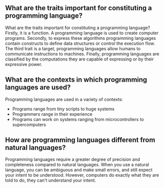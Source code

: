 ## What are the traits important for constituting a programming language?
What are the traits important for constituting a programming language? 
Firstly, it is a function. A programming language is used to create computer programs. 
Secondly, to express these algorithms programming languages contain constructs to define data structures or control the execution flow. 
The third trait is a target, programming languages allow humans to communicate instructions to machines. 
Finally, programming languages are classified by the computations they are capable of expressing or by their expressive power.
## What are the contexts in which programming languages are used?
Programming languages are used in a variety of contexts:
- Programs range from tiny scripts to huge systems
- Programmers range in their experience
- Programs can work on systems ranging from microcontrollers to supercomputers
## How are programming languages different from natural languages?
Programming languages require a greater degree of precision and completeness compared to natural languages. When you use a natural language, you can be ambiguous and make small errors, and still expect your intent to be understood. However, computers do exactly what they are told to do, they can't understand your intent.